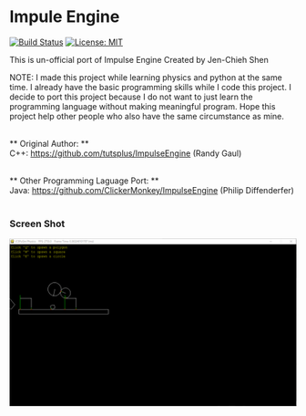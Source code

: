 # Impule Engine #

[![Build Status](https://travis-ci.com/jcs090218/ImpulseEngine.svg?branch=master)](https://travis-ci.com/jcs090218/ImpulseEngine)
[![License: MIT](https://img.shields.io/badge/License-MIT-yellow.svg)](https://opensource.org/licenses/MIT)

This is un-official port of Impulse Engine Created by Jen-Chieh Shen

NOTE: I made this project while learning physics and python
at the same time. I already have the basic programming skills
while I code this project. I decide to port this project
because I do not want to just learn the programming language
without making meaningful program. Hope this project help
other people who also have the same circumstance as mine. <br/><br/>


** Original Author: ** <br/>
C++: https://github.com/tutsplus/ImpulseEngine (Randy Gaul) <br/><br/>

** Other Programming Laguage Port: ** <br/>
Java: https://github.com/ClickerMonkey/ImpulseEngine (Philip Diffenderfer) <br/><br/>

### Screen Shot ###
<img src="./screen_shot/screen_shot_01.png"/>
